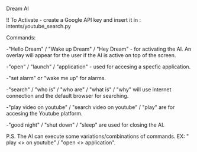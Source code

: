Dream AI


!! To Activate - create a Google API key and insert it in : intents/youtube_search.py 


Commands:

-"Hello Dream" / "Wake up Dream" / "Hey Dream" - for activating the AI. An overlay will appear for the user if the AI is active on top of the screen.

-"open" / "launch" / "application" - used for accesing a specfic application.

-"set alarm" or "wake me up" for alarms.

-"search" / "who is" / "who are" / "what is" / "why" will use internet connection and the default browser for searching.

-"play video on youtube" / "search video on youtube" / "play" are for accesing the Youtube platform.

-"good night" / "shut down" / "sleep" are used for closing the AI.

P.S. The AI can execute some variations/combinations of commands. EX: " play <<name of video>> on youtube" / "open <<name of app>> application".

